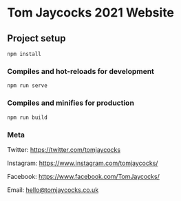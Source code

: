 # Tom Jaycocks 2021 Website

## Project setup
```
npm install
```

### Compiles and hot-reloads for development
```
npm run serve
```

### Compiles and minifies for production
```
npm run build
```

### Meta
Twitter: https://twitter.com/tomjaycocks

Instagram: https://www.instagram.com/tomjaycocks/

Facebook: https://www.facebook.com/TomJaycocks/

Email: hello@tomjaycocks.co.uk
